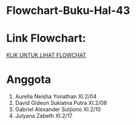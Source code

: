 # Flowchart-Buku-Hal-43

# Link Flowchart:
[KLIK UNTUK LIHAT FLOWCHAT](https://boardmix.com/app/share/CAE.CKufMyABKhBcxWUQNHNQ3Q3KzpFlryXuMAZAAQ/zmDTUM)

# Anggota
1. Aurelia Neisha Yonathan XI.2/04
2. David Gideon Sukiatna Putra XI.2/08
3. Gabriel Alexander Sutjiono XI.2/10
4. Julyana Zabeth XI.2/17
